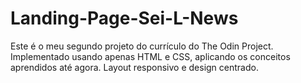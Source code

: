 # Landing-Page-Sei-L-News
Este é o meu segundo projeto do currículo do The Odin Project. Implementado usando apenas HTML e CSS, aplicando os conceitos aprendidos até agora. Layout responsivo e design centrado.
